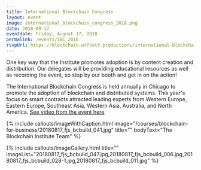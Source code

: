 ```yaml
---
title: International Blockchain Congress
layout: event
image: international_blockchain_congress_2018.png
date: 2018-09-17
eventdate: Friday, August 17, 2018
permalink: /events/IBC_2018
rsvpUrl: https://blockchain.wtf/wtf-productions/international-blockchain-congress/
---
```

One key way that the Institute promotes adoption is by content creation and distribution. Our delegates will be providing educational resources as well as recording the event, so stop by our booth and get in on the action!

The International Blockchain Congress is held annually in Chicago to promote the adoption of blockchain and distributed systems. This year's focus on smart contracts attracted leading experts from Western Europe, Eastern Europe, Southeast Asia, Western Asia, Australia, and North America. <a href="https://blockchain.wtf/wtf-productions/international-blockchain-congress/" target="_blank">See video from the event here</a>

{% include callouts/imageWithCaption.html
	image="/courses/blockchain-for-business/20180817_fjs_bcbuild_041.jpg"
	title=""
	bodyText="The Blockchain Institute Team"
%}

{% include callouts/imageGallery.html
     title=""
       imageList="20180817_fjs_bcbuild_047.jpg,20180817_fjs_bcbuild_006.jpg,20180817_fjs_bcbuild_028-1.jpg,20180817_fjs_bcbuild_011.jpg"
%}
